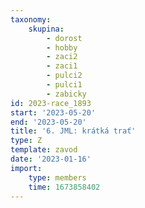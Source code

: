 ```yaml
---
taxonomy:
    skupina:
        - dorost
        - hobby
        - zaci2
        - zaci1
        - pulci2
        - pulci1
        - zabicky
id: 2023-race_1893
start: '2023-05-20'
end: '2023-05-20'
title: '6. JML: krátká trať'
type: Z
template: zavod
date: '2023-01-16'
import:
    type: members
    time: 1673858402
---
```



